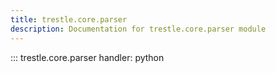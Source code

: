 ```yaml
---
title: trestle.core.parser
description: Documentation for trestle.core.parser module
---
```

::: trestle.core.parser
handler: python
